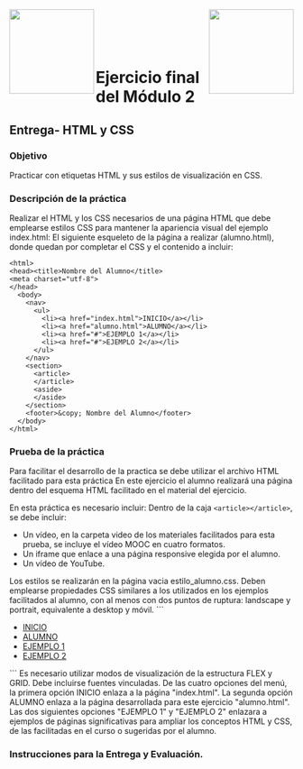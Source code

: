 <img  align="left" width="150" style="float: left;" src="https://www.upm.es/sfs/Rectorado/Gabinete%20del%20Rector/Logos/UPM/CEI/LOGOTIPO%20leyenda%20color%20JPG%20p.png">
<img  align="right" width="150" style="float: right;" src="https://miriadax.net/wp-content/uploads/2020/11/logo_mx_1x.png">

<br/><br/><br/>
# Ejercicio final del Módulo 2
## Entrega- HTML y CSS
### Objetivo
Practicar con etiquetas HTML y sus estilos de visualización en CSS.
### Descripción de la práctica
Realizar el HTML y los CSS necesarios de una página HTML que debe emplearse
estilos CSS para mantener la apariencia visual del ejemplo index.html:
El siguiente esqueleto de la página a realizar (alumno.html), donde quedan por
completar el CSS y el contenido a incluir:
```
<html>
<head><title>Nombre del Alumno</title>
<meta charset="utf-8">
</head>
  <body>
    <nav>
      <ul>
        <li><a href="index.html">INICIO</a></li>
        <li><a href="alumno.html">ALUMNO</a></li>
        <li><a href="#">EJEMPLO 1</a></li>
        <li><a href="#">EJEMPLO 2</a></li>
      </ul>
    </nav>
    <section>
      <article>
      </article>
      <aside>
      </aside>
    </section>
    <footer>&copy; Nombre del Alumno</footer>
  </body>
</html>
```
### Prueba de la práctica
Para facilitar el desarrollo de la practica se debe utilizar el archivo HTML facilitado para esta práctica En este ejercicio el alumno realizará una página dentro del esquema HTML facilitado en el material del ejercicio.

En esta práctica es necesario incluir:
Dentro de la caja ```<article></article>```, se debe incluir:
<ul>
<li>Un vídeo, en la carpeta video de los materiales facilitados para esta prueba, se incluye el vídeo MOOC en cuatro formatos.</li>
<li>Un iframe que enlace a una página responsive elegida por el alumno.</li>
<li>Un vídeo de YouTube.</li>
</ul>
Los estilos se realizarán en la página vacia estilo_alumno.css.
Deben emplearse propiedades CSS similares a los utilizados en los ejemplos facilitados al alumno, con al menos con dos puntos de ruptura: landscape y portrait, equivalente a desktop y móvil.
```
<nav>
  <ul>
    <li><a href="index.html">INICIO</a></li>
    <li><a href="alumno.html">ALUMNO</a></li>
    <li><a href="#">EJEMPLO 1</a></li>
    <li><a href="#">EJEMPLO 2</a></li>
  </ul>
</nav>
```
Es necesario utilizar modos de visualización de la estructura FLEX y GRID.
Debe incluirse fuentes vinculadas.
De las cuatro opciones del menú, la primera opción INICIO enlaza a la página "index.html".
La segunda opción ALUMNO enlaza a la página desarrollada para este ejercicio "alumno.html".
Las dos siguientes opciones "EJEMPLO 1" y "EJEMPLO 2" enlazara a ejemplos de páginas significativas para ampliar los conceptos HTML y CSS, de las facilitadas en el curso o sugeridas por el alumno.

### Instrucciones para la Entrega y Evaluación.

